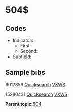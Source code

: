 # 504$

## Codes

-   Indicators
    -   First:
    -   Second:
-   Subfield:

## Sample bibs

6017856 [Quicksearch](https://search.library.yale.edu/catalog/6017856) [VXWS](http://prodorbis.library.yale.edu:7014/vxws/GetHoldingsService?bibId=6017856)

15280431 [Quicksearch](https://search.library.yale.edu/catalog/15280431) [VXWS](http://prodorbis.library.yale.edu:7014/vxws/GetHoldingsService?bibId=15280431)

**Parent topic:**[504](../../tags/504/504.md)

